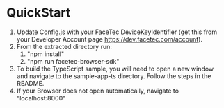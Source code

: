 # QuickStart

1. Update Config.js with your FaceTec DeviceKeyIdentifier (get this from your Developer Account page <https://dev.facetec.com/account>).
2. From the extracted directory run:
   1. "npm install"
   2. "npm run facetec-browser-sdk"
3. To build the TypeScript sample, you will need to open a new window and navigate to the sample-app-ts directory.
   Follow the steps in the README.
4. If your Browser does not open automatically, navigate to “localhost:8000"
